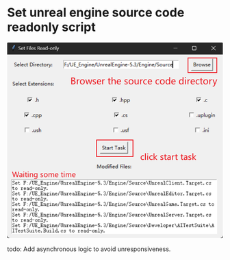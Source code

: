 # Set unreal engine source code readonly script

![1714578365687](image/README/1714578365687.png)


todo: Add asynchronous logic to avoid unresponsiveness.
